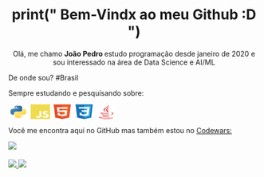 <h1 align="center">print(" Bem-Vindx ao meu Github :D ")</h1> 
<p align="center">Olá, me chamo <b> João Pedro </b> estudo programação desde janeiro de 2020 e sou interessado na área de Data Science e AI/ML</b> </p>
<p> De onde sou? #Brasil </p>
<p> Sempre estudando e pesquisando sobre: <p>
<img align="center" alt="PY" height="30" width="40" src="https://raw.githubusercontent.com/devicons/devicon/master/icons/python/python-original.svg">
<img align="center" alt="JS" height="30" width="40" src="https://raw.githubusercontent.com/devicons/devicon/master/icons/javascript/javascript-plain.svg">
<img align="center" alt="HTML" height="30" width="40" src="https://raw.githubusercontent.com/devicons/devicon/master/icons/html5/html5-original.svg">
<img align="center" alt="CSS" height="30" width="40" src="https://raw.githubusercontent.com/devicons/devicon/master/icons/css3/css3-original.svg">
<img align="center" alt="JAVA" height="30" width="40" src="https://raw.githubusercontent.com/devicons/devicon/master/icons/java/java-plain.svg">
<br>
<p> Você me encontra aqui no GitHub mas também estou no <a href="https://www.codewars.com/users/Joao-Pedro-MW"> Codewars: </p>
<img src="https://www.codewars.com/users/Joao-Pedro-MW/badges/large" height=30> 
<br><br>
<img src="https://github-readme-stats.vercel.app/api?username=Joao-Pedro-MW&show_icons=true&theme=codeSTACKr" height=180>
<img src="https://github-readme-stats.vercel.app/api/top-langs/?username=Joao-Pedro-MW&layout=compact&langs_count=7&theme=codeSTACKr" height=180>
